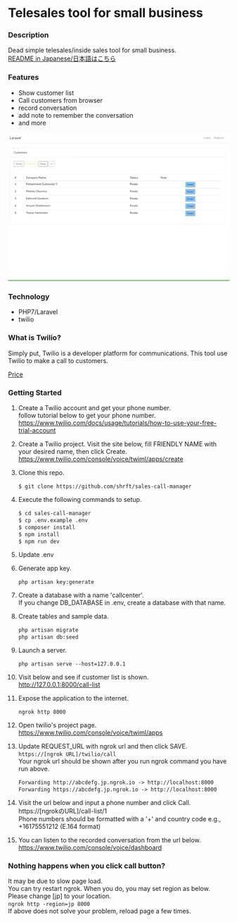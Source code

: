 # Telesales tool for small business

### Description
Dead simple telesales/inside sales tool for small business.    
[README in Japanese/日本語はこちら](./README.ja.md)


### Features
- Show customer list
- Call customers from browser
- record conversation
- add note to remember the conversation 
- and more

![screenshot](./doc/images/callcenter.gif)

### Technology
- PHP7/Laravel
- twilio 

### What is Twilio?
Simply put, Twilio is a developer platform for communications. 
This tool use Twilio to make a call to customers.

[Price](https://www.twilio.com/voice/pricing/us)    


### Getting Started

1. Create a Twilio account and get your phone number.    
follow tutorial below to get your phone number.  
https://www.twilio.com/docs/usage/tutorials/how-to-use-your-free-trial-account

2. Create a Twilio project. 
Visit the site below, fill FRIENDLY NAME  with your desired name, then click Create.
https://www.twilio.com/console/voice/twiml/apps/create

2. Clone this repo.
    ```
    $ git clone https://github.com/shrft/sales-call-manager
    ```

3. Execute the following commands to setup.
    ```
    $ cd sales-call-manager
    $ cp .env.example .env
    $ composer install
    $ npm install
    $ npm run dev
    ```

4. Update .env     

7. Generate app key.
    ```
    php artisan key:generate
    ```
5. Create a database with a name 'callcenter'.    
If you change DB_DATABASE in .env, create a database with that name.

6. Create tables and sample data.
    ```
    php artisan migrate
    php artisan db:seed
    ```
7. Launch a server.
    ```
    php artisan serve --host=127.0.0.1
    ```
8. Visit below and see if customer list is shown.    
http://127.0.0.1:8000/call-list
9. Expose the application to the internet.
    ```
    ngrok http 8000
    ```

10. Open twilio's project page.    
https://www.twilio.com/console/voice/twiml/apps
11. Update REQUEST_URL with ngrok url and then click SAVE.    
 `https://[ngrok URL]/twilio/call`    
 Your ngrok url should be shown after you run ngrok command you have run above.
    ```
    Forwarding http://abcdefg.jp.ngrok.io -> http://localhost:8000 
    Forwarding https://abcdefg.jp.ngrok.io -> http://localhost:8000 
    ```

12. Visit the url below and input a phone number and click Call.    
https://[ngrokのURL]/call-list/1    
Phone numbers should be formatted with a '+' and country code e.g., +16175551212 (E.164 format)

13. You can listen to the recorded conversation from the url below.    
https://www.twilio.com/console/voice/dashboard


### Nothing happens when you click call button?
It may be due to slow page load.    
You can try restart ngrok. When you do, you may set region as below.    
Please change [jp] to your location.    
```ngrok http -region=jp 8000```    
If above does not solve your problem, reload page a few times.
